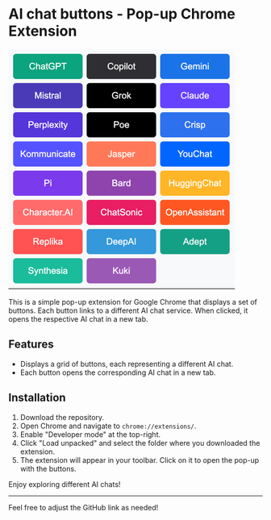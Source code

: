 # AI chat buttons - Pop-up Chrome Extension
![Extension Screenshot](img.png)

This is a simple pop-up extension for Google Chrome that displays a set of buttons. Each button links to a different AI chat service. When clicked, it opens the respective AI chat in a new tab.

## Features
- Displays a grid of buttons, each representing a different AI chat.
- Each button opens the corresponding AI chat in a new tab.

## Installation
1. Download the repository.
2. Open Chrome and navigate to `chrome://extensions/`.
3. Enable "Developer mode" at the top-right.
4. Click "Load unpacked" and select the folder where you downloaded the extension.
5. The extension will appear in your toolbar. Click on it to open the pop-up with the buttons.

Enjoy exploring different AI chats!

--- 

Feel free to adjust the GitHub link as needed!